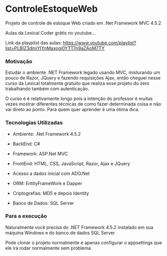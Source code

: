# ControleEstoqueWeb

Projeto de controle de estoque Web criado em .Net Framework MVC 4.5.2

Aulas da Lexical Coder grátis no youtube... 

Link da playplist das aulas: https://www.youtube.com/playlist?list=PLBIZ3dmiYIYnMaxogi0YTT7n9aZAoM7TY

### Motivação

Estudar o ambiente .NET Framework legado usando MVC, misturando um pouco de Razor, JQuery e fazendo requisições Ajax, então cheguei nesse curso da Lexical totalmente gratuito que realiza esse projeto do zero trabalhando também com autenticação. 

O curso é é relativamente longo pois a intenção do professor é muitas vezes mostrar diferentes técnicas de como fazer determinada coisa e não vai direto ao ponto. Para quem quer aprender é uma ótima dica. 

### Tecnologias Utilizadas

- Ambiente: .Net Framework 4.5.2

- BackEnd: C#

- Framework: ASP.Net MVC

- FrontEnd: HTML, CSS, JavaScript, Razor, Ajax e JQuery

- Acesso a dados inicial com ADO.Net

- ORM: EntityFrameWork e Dapper

- Criptografias: MD5 e depois Identity

- Banco de Dados: SQL Server

### Para a execução

Naturalmente você precisa do .NET Framework 4.5.2 instalado em sua máquina Windows e do banco de dados SQL Server 

Pode clonar o projeto normalmente e apenas configurar o appsettings que ele irá rodar normalmente sem problema. 
